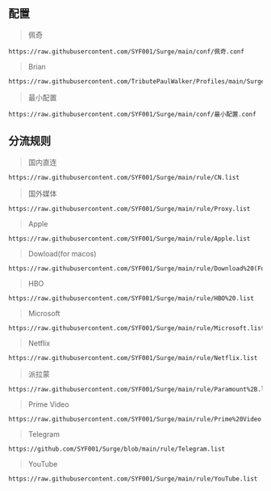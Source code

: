 ## 配置

>佩奇

    https://raw.githubusercontent.com/SYF001/Surge/main/conf/佩奇.conf

>Brian

    https://raw.githubusercontent.com/TributePaulWalker/Profiles/main/Surge/Surge%20Pro.conf

>最小配置

    https://raw.githubusercontent.com/SYF001/Surge/main/conf/最小配置.conf

## 分流规则

>国内直连

    https://raw.githubusercontent.com/SYF001/Surge/main/rule/CN.list

>国外媒体

    https://raw.githubusercontent.com/SYF001/Surge/main/rule/Proxy.list

>Apple

    https://raw.githubusercontent.com/SYF001/Surge/main/rule/Apple.list


>Dowload(for macos)

    https://raw.githubusercontent.com/SYF001/Surge/main/rule/Download%20(For%20MacOS).list

>HBO

    https://raw.githubusercontent.com/SYF001/Surge/main/rule/HBO%20.list

>Microsoft 

    https://raw.githubusercontent.com/SYF001/Surge/main/rule/Microsoft.list

>Netflix

    https://raw.githubusercontent.com/SYF001/Surge/main/rule/Netflix.list

>派拉蒙

    https://raw.githubusercontent.com/SYF001/Surge/main/rule/Paramount%2B.list

>Prime Video

    https://raw.githubusercontent.com/SYF001/Surge/main/rule/Prime%20Video.list

>Telegram

    https://github.com/SYF001/Surge/blob/main/rule/Telegram.list

>YouTube

    https://raw.githubusercontent.com/SYF001/Surge/main/rule/YouTube.list




